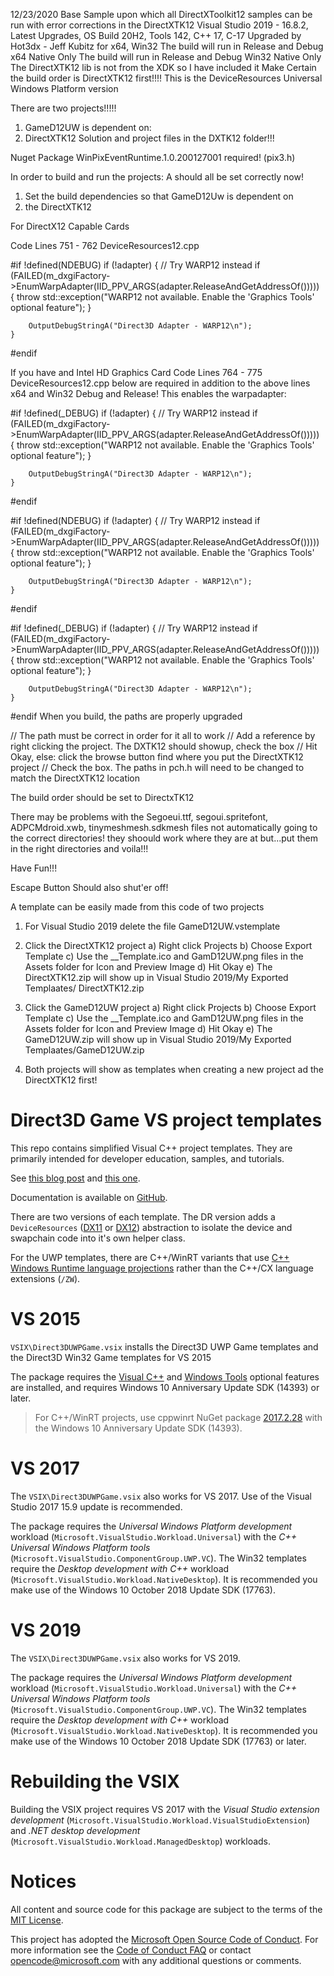 12/23/2020 Base Sample upon which all DirectXToolkit12 samples can be run with error corrections in the DirectXTK12
Visual Studio 2019 - 16.8.2, Latest Upgrades, OS Build 20H2, Tools 142, C++ 17, C-17
Upgraded by Hot3dx - Jeff Kubitz for x64, Win32
The build will run in Release and Debug x64 Native Only
The build will run in Release and Debug Win32 Native Only
The DirectXTK12 lib is not from the XDK so I have included it
Make Certain the build order is DirectXTK12 first!!!!
This is the DeviceResources Universal Windows Platform version

There are two  projects!!!!!
1) GameD12UW is dependent on:
2) DirectXTK12 Solution and project files in the DXTK12 folder!!!

Nuget Package WinPixEventRuntime.1.0.200127001 required! (pix3.h)

In order to build and run the projects:
A should all be set correctly now!
1) Set the build dependencies so that GameD12Uw is dependent on 
2) the DirectXTK12

For DirectX12 Capable Cards

Code Lines 751 - 762 DeviceResources12.cpp

#if !defined(NDEBUG)
	if (!adapter)
	{
		// Try WARP12 instead
		if (FAILED(m_dxgiFactory->EnumWarpAdapter(IID_PPV_ARGS(adapter.ReleaseAndGetAddressOf()))))
		{
			throw std::exception("WARP12 not available. Enable the 'Graphics Tools' optional feature");
		}

		OutputDebugStringA("Direct3D Adapter - WARP12\n");
	}
#endif

If you have and Intel HD Graphics Card 
Code Lines 764 - 775 DeviceResources12.cpp below
are required in addition to the above lines x64 and Win32 Debug and Release!
This enables the warpadapter:

#if !defined(_DEBUG)
	if (!adapter)
	{
		// Try WARP12 instead
		if (FAILED(m_dxgiFactory->EnumWarpAdapter(IID_PPV_ARGS(adapter.ReleaseAndGetAddressOf()))))
		{
			throw std::exception("WARP12 not available. Enable the 'Graphics Tools' optional feature");
		}

		OutputDebugStringA("Direct3D Adapter - WARP12\n");
	}
#endif

#if !defined(NDEBUG)
	if (!adapter)
	{
		// Try WARP12 instead
		if (FAILED(m_dxgiFactory->EnumWarpAdapter(IID_PPV_ARGS(adapter.ReleaseAndGetAddressOf()))))
		{
			throw std::exception("WARP12 not available. Enable the 'Graphics Tools' optional feature");
		}

		OutputDebugStringA("Direct3D Adapter - WARP12\n");
	}
#endif

#if !defined(_DEBUG)
	if (!adapter)
	{
		// Try WARP12 instead
		if (FAILED(m_dxgiFactory->EnumWarpAdapter(IID_PPV_ARGS(adapter.ReleaseAndGetAddressOf()))))
		{
			throw std::exception("WARP12 not available. Enable the 'Graphics Tools' optional feature");
		}

		OutputDebugStringA("Direct3D Adapter - WARP12\n");
	}
#endif
When you build, the paths are properly upgraded

// The path must be correct in order for it all to work
// Add a reference by right clicking the project. The DXTK12 should showup, check the box 
// Hit Okay, else: click the browse button find where you put the DirectXTK12 project
// Check the box. The paths in pch.h will need to be changed to match the DirectXTK12 location

The build order should be set to DirectxTK12

There may be problems with the Segoeui.ttf, segoui.spritefont, ADPCMdroid.xwb, tinymeshmesh.sdkmesh files not automatically going to the correct directories! they shoould work where they are at but...put them in the right directories and voila!!!

Have Fun!!!

Escape Button Should also shut'er off!

A template can be easily made from this code of two projects

1) For Visual Studio 2019 delete  the file GameD12UW.vstemplate
2) Click the DirectXTK12 project
    a) Right click Projects
    b) Choose Export Template
    c) Use the __Template.ico and GamD12UW.png files in the Assets folder for Icon and Preview Image
    d) Hit Okay
    e) The DirectXTK12.zip will show up in Visual Studio 2019/My Exported Templaates/ DirectXTK12.zip
   
3) Click the GameD12UW project
    a) Right click Projects
    b) Choose Export Template
    c) Use the __Template.ico and GamD12UW.png files in the Assets folder for Icon and Preview Image
    d) Hit Okay
    e) The GameD12UW.zip will show up in Visual Studio 2019/My Exported Templaates/GameD12UW.zip
    
4) Both projects will show as templates when creating a new project ad the DirectXTK12 first!



# Direct3D Game VS project templates
This repo contains simplified Visual C++ project templates. They are primarily intended for developer education, samples, and tutorials.

See [this blog post](https://walbourn.github.io/direct3d-win32-game-visual-studio-template/) and [this one](https://walbourn.github.io/direct3d-game-visual-studio-templates-redux/).

Documentation is available on [GitHub](https://github.com/walbourn/directx-vs-templates/wiki).

There are two versions of each template. The DR version adds a ``DeviceResources`` ([DX11](https://github.com/Microsoft/DirectXTK/wiki/DeviceResources) or [DX12](https://github.com/Microsoft/DirectXTK12/wiki/DeviceResources)) abstraction to isolate the device and swapchain code into it's own helper class.

For the UWP templates, there are C++/WinRT variants that use [C++ Windows Runtime language projections](https://docs.microsoft.com/en-us/windows/uwp/cpp-and-winrt-apis/) rather than the C++/CX language extensions (``/ZW``).

# VS 2015
``VSIX\Direct3DUWPGame.vsix`` installs the Direct3D UWP Game templates and the Direct3D Win32 Game templates for VS 2015

The package requires the [Visual C++](https://devblogs.microsoft.com/cppblog/setup-changes-in-visual-studio-2015-affecting-c-developers/) and [Windows Tools](https://devblogs.microsoft.com/cppblog/developing-for-windows-10-with-visual-c-2015/) optional features are installed, and requires Windows 10 Anniversary Update SDK (14393) or later.

> For C++/WinRT projects, use cppwinrt NuGet package [2017.2.28](https://www.nuget.org/packages/cppwinrt/2017.2.28.4) with the Windows 10 Anniversary Update SDK (14393).

# VS 2017
The ``VSIX\Direct3DUWPGame.vsix`` also works for VS 2017. Use of the Visual Studio 2017 15.9 update is recommended.

The package requires the *Universal Windows Platform development* workload (``Microsoft.VisualStudio.Workload.Universal``) with the *C++ Universal Windows Platform tools* (``Microsoft.VisualStudio.ComponentGroup.UWP.VC``). The Win32 templates require the *Desktop development with C++* workload (``Microsoft.VisualStudio.Workload.NativeDesktop``). It is recommended you make use of the Windows 10 October 2018 Update SDK (17763).

# VS 2019
The ``VSIX\Direct3DUWPGame.vsix`` also works for VS 2019.

The package requires the *Universal Windows Platform development* workload (``Microsoft.VisualStudio.Workload.Universal``) with the *C++ Universal Windows Platform tools* (``Microsoft.VisualStudio.ComponentGroup.UWP.VC``). The Win32 templates require the *Desktop development with C++* workload (``Microsoft.VisualStudio.Workload.NativeDesktop``). It is recommended you make use of the Windows 10 October 2018 Update SDK (17763) or later.

# Rebuilding the VSIX
Building the VSIX project requires VS 2017 with the *Visual Studio extension development* (``Microsoft.VisualStudio.Workload.VisualStudioExtension``) and *.NET desktop development* (``Microsoft.VisualStudio.Workload.ManagedDesktop``) workloads.

# Notices
All content and source code for this package are subject to the terms of the [MIT License](http://opensource.org/licenses/MIT).

This project has adopted the [Microsoft Open Source Code of Conduct](https://opensource.microsoft.com/codeofconduct/). For more information see the [Code of Conduct FAQ](https://opensource.microsoft.com/codeofconduct/faq/) or contact [opencode@microsoft.com](mailto:opencode@microsoft.com) with any additional questions or comments.
